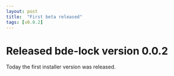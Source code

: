 ```yaml
---
layout: post
title:  "First beta released"
tags: [v0.0.2]
---
```


# Released bde-lock version 0.0.2

Today the first installer version was released.
